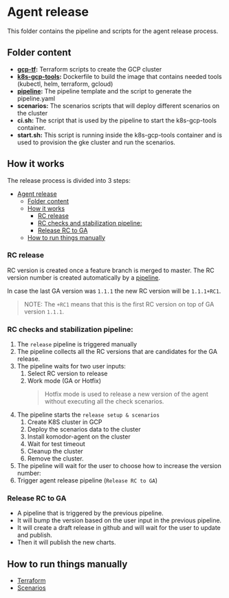 # Agent release

This folder contains the pipeline and scripts for the agent release process.

## Folder content

- **[gcp-tf](gcp-tf/README.md):** Terraform scripts to create the GCP cluster
- **[k8s-gcp-tools](k8s-gcp-tools/README.md):** Dockerfile to build the image that contains needed tools (kubectl, helm, terraform, gcloud)
- **[pipeline](pipeline/README.md):** The pipeline template and the script to generate the pipeline.yaml
- **scenarios:** The scenarios scripts that will deploy different scenarios on the cluster
- **ci.sh:** The script that is used by the pipeline to start the k8s-gcp-tools container.
- **start.sh:** This script is running inside the k8s-gcp-tools container and is used to provision the gke cluster and run the scenarios.

## How it works

The release process is divided into 3 steps:

- [Agent release](#agent-release)
  - [Folder content](#folder-content)
  - [How it works](#how-it-works)
    - [RC release](#rc-release)
    - [RC checks and stabilization pipeline:](#rc-checks-and-stabilization-pipeline)
    - [Release RC to GA](#release-rc-to-ga)
  - [How to run things manually](#how-to-run-things-manually)

### RC release

RC version is created once a feature branch is merged to master.
The RC version number is created automatically by a [pipeline](https://buildkite.com/komodor/k8s-watcher/builds?branch=master).

In case the last GA version was `1.1.1` the new RC version will be `1.1.1+RC1`.
> NOTE: The `+RC1` means that this is the first RC version on top of GA version `1.1.1`.


### RC checks and stabilization pipeline:

1. The `release` pipeline is triggered manually
2. The pipeline collects all the RC versions that are candidates for the GA release.
3. The pipeline waits for two user inputs:
    1. Select RC version to release
    2. Work mode (GA or Hotfix)
        > Hotfix mode is used to release a new version of the agent without executing all the check scenarios.
4. The pipeline starts the `release setup & scenarios`
    1. Create K8S cluster in GCP
    2. Deploy the scenarios data to the cluster
    3. Install komodor-agent on the cluster
    4. Wait for test timeout
    5. Cleanup the cluster
    6. Remove the cluster.
5. The pipeline will wait for the user to choose how to increase the version number:
6. Trigger agent release pipeline (`Release RC to GA`)

### Release RC to GA

* A pipeline that is triggered by the previous pipeline.
* It will bump the version based on the user input in the previous pipeline.
* It will create a draft release in github and will wait for the user to update and publish.
* Then it will publish the new charts.


## How to run things manually

* [Terraform](gcp-tf/README.md#how-to-use-it-manually)
* [Scenarios](scenarios/README.md#running-scenarios)